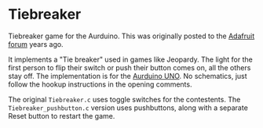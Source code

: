 # Tiebreaker
Tiebreaker game for the Aurduino. This was originally posted to the [Adafruit forum](https://forums.adafruit.com/viewtopic.php?f=25&t=20729&p=140028&hilit=Jeopardy#p140028) years ago.

It implements a "Tie breaker" used in games like Jeopardy. The light for the first person to flip their switch or push their button comes on, all the others stay off.  The implementation is for the [Aurduino UNO](https://store.arduino.cc/usa/arduino-uno-rev3). No schematics, just follow the hookup instructions in the opening comments.

The original `Tiebreaker.c` uses toggle switches for the contestents. The `Tiebreaker_pushbutton.c` version uses pushbuttons, along with a separate Reset button to restart the game.
